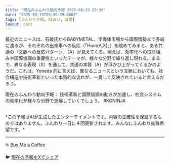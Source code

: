 ```yaml
---
title: "現在のふんわり動向予報 2025-08-19 20:39"
date: "2025-08-19T20:39:59.000Z"
tags: [ふんわり予報, AI占い, 日常]
layout: post
---
```


最近のニュースは、石破氏からBABYMETAL、半導体市場から国際情勢まで多岐に渡るが、それぞれの出来事への反応（「Hom(A,X)」）を眺めてみると、ある共通の「文脈への反応パターン」（A）が見えてくる。例えば、効率化への取り組みや国際協調の重要性といったテーマが、様々な分野で繰り返し現れる。まるで、異なる表現（X）を通して、共通の本質（A）が浮かび上がってくるかのようだ。これは、Yoneda 的に言えば、異なるニュースという文脈においても、社会構造や技術革新といった本質的な流れが、一貫して反映されていると言えるだろう。

現在のふんわり動向予報：
技術革新と国際協調の動きが加速し、社会システムの効率化が様々な分野で進展していくでしょう。 #KGNINJA

<br>
*この予報はAIが生成したエンターテイメントです。内容の正確性を保証するものではありません。ふんわり一日に４回更新されます。みんなにふんわり拡散希望です。*

---
☕️ [Buy Me a Coffee](https://www.buymeacoffee.com/kgninja)

🐦 [現在の予報をXでシェア](https://twitter.com/intent/tweet?text=%E7%8F%BE%E5%9C%A8%E3%81%AE%E3%81%B5%E3%82%93%E3%82%8F%E3%82%8A%E4%BA%88%E5%A0%B1%3A%20%E3%80%8C%E6%9C%80%E8%BF%91%E3%81%AE%E3%83%8B%E3%83%A5%E3%83%BC%E3%82%B9%E3%81%AF%E3%80%81%E7%9F%B3%E7%A0%B4%E6%B0%8F%E3%81%8B%E3%82%89BABYMETAL%E3%80%81%E5%8D%8A%E5%B0%8E%E4%BD%93%E5%B8%82%E5%A0%B4%E3%81%8B%E3%82%89%E5%9B%BD%E9%9A%9B%E6%83%85%E5%8B%A2%E3%81%BE%E3%81%A7%E5%A4%9A%E5%B2%90%E3%81%AB%E6%B8%A1%E3%82%8B%E3%81%8C%E3%80%81%E3%81%9D%E3%82%8C%E3%81%9E%E3%82%8C%E3%81%AE%E5%87%BA%E6%9D%A5%E4%BA%8B%E3%81%B8%E3%81%AE%E5%8F%8D%E5%BF%9C%EF%BC%88%E3%80%8CHom(A%2CX)%E3%80%8D%EF%BC%89%E3%82%92%E7%9C%BA%E3%82%81%E3%81%A6%E3%81%BF%E3%82%8B%E3%81%A8%E3%80%81%E3%81%82%E3%82%8B%E5%85%B1%E9%80%9A%E3%81%AE%E3%80%8C%E6%96%87%E8%84%88%E3%81%B8%E3%81%AE%E5%8F%8D%E5%BF%9C%E3%83%91%E3%82%BF%E3%83%BC%E3%83%B3%E3%80%8D%EF%BC%88A%EF%BC%89%E3%81%8C...%E3%80%8D%23KGNINJA%20%E7%B6%9A%E3%81%8D%E3%81%AF%E3%83%96%E3%83%AD%E3%82%B0%E3%81%A7%EF%BC%81%F0%9F%91%87&url=https%3A%2F%2Fkg-ninja.github.io%2FFunwariyoso%2F)

